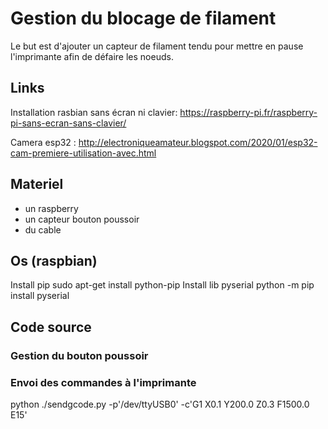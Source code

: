 # Gestion du blocage de filament 
Le but est d'ajouter un capteur de filament tendu pour mettre en pause l'imprimante afin de défaire les noeuds.

## Links 
Installation rasbian sans écran ni clavier:
https://raspberry-pi.fr/raspberry-pi-sans-ecran-sans-clavier/

Camera esp32 :
http://electroniqueamateur.blogspot.com/2020/01/esp32-cam-premiere-utilisation-avec.html

## Materiel
- un raspberry
- un capteur bouton poussoir
- du cable
## Os (raspbian)
Install pip
sudo apt-get install python-pip
Install lib pyserial
python -m pip install pyserial

## Code source
### Gestion du bouton poussoir

### Envoi des commandes à l'imprimante
python ./sendgcode.py -p'/dev/ttyUSB0' -c'G1 X0.1 Y200.0 Z0.3 F1500.0 E15'

